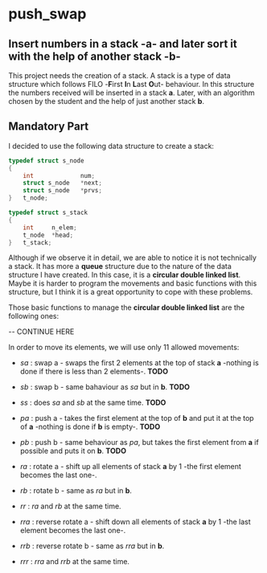 # push\_swap
## Insert numbers in a stack -**a**- and later sort it with the help of another stack -**b**-

This project needs the creation of a stack. A stack is a type of data
structure which follows  FILO -**F**irst **I**n **L**ast **O**ut- behaviour.
In this structure the numbers received will be inserted in a stack **a**.
Later, with an algorithm chosen by the student and the help of just another
stack **b**.

## Mandatory Part
I decided to use the following data structure to create a stack:

```c
typedef struct s_node
{
	int				num;
	struct s_node	*next;
	struct s_node	*prvs;
}	t_node;

typedef struct s_stack
{
	int		n_elem;
	t_node	*head;
}	t_stack;
```

Although if we observe it in detail, we are able to notice it is not technically
a stack. It has more a **queue** structure due to the nature of the data
structure I have created. In this case, it is a **circular double linked list**.
Maybe it is harder to program the movements and basic functions with this
structure, but I think it is a great opportunity to cope with these problems.

Those basic functions to manage the **circular double linked list** are the
following ones:

-- CONTINUE HERE

In order to move its elements, we will use only 11 allowed movements:

* *sa* : swap a - swaps the first 2 elements at the top of stack **a** -nothing
is done if there is less than 2 elements-.  **TODO**

* *sb* : swap b - same bahaviour as *sa* but in **b**. **TODO**

* *ss* : does *sa* and *sb* at the same time.  **TODO**

* *pa* : push a - takes the first element at the top of **b** and put it at the
top of **a** -nothing is done if **b** is empty-.  **TODO**

* *pb* : push b - same behaviour as *pa*, but takes the first element from **a**
if possible and puts it on **b**.  **TODO**

* *ra* : rotate a - shift up all elements of stack **a** by 1 -the first
element becomes the last one-.

* *rb* : rotate b - same as *ra* but in **b**.

* *rr* : *ra* and *rb* at the same time.

* *rra* : reverse rotate a - shift down all elements of stack **a** by 1 -the
last element becomes the last one-.

* *rrb* : reverse rotate b - same as *rra* but in **b**.

* *rrr* : *rra* and *rrb* at the same time.
